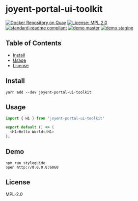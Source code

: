 # joyent-portal-ui-toolkit

[![Docker Repository on Quay](https://quay.io/repository/yldio/joyent-ui-toolkit/status)](https://quay.io/repository/yldio/joyent-ui-toolkit)
[![License: MPL 2.0](https://img.shields.io/badge/License-MPL%202.0-brightgreen.svg)](https://opensource.org/licenses/MPL-2.0)
[![standard-readme compliant](https://img.shields.io/badge/standard--readme-OK-green.svg)](https://github.com/RichardLitt/standard-readme)
[![demo master](https://img.shields.io/badge/demo-master-3B47CC.svg)](http://styleguide-master.svc.f4b20699-b323-4452-9091-977895896da6.eu-ams-1.triton.zone:6060)
[![demo staging](https://img.shields.io/badge/demo-staging-3B47CC.svg)](http://styleguide-staging.svc.f4b20699-b323-4452-9091-977895896da6.eu-ams-1.triton.zone:6060)

## Table of Contents

- [Install](#install)
- [Usage](#usage)
- [License](#license)

## Install

```
yarn add --dev joyent-portal-ui-toolkit
```

## Usage

```js
import { H1 } from 'joyent-portal-ui-toolkit'

export default () => (
  <H1>Hello World</H1>
);
```

## Demo

```
npm run styleguide
open http://0.0.0.0:6060
```

## License

MPL-2.0
